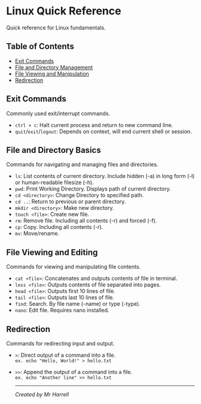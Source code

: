 # **Linux Quick Reference**

Quick reference for Linux fundamentals.

## Table of Contents
- [Exit Commands](#exit-commands)
- [File and Directory Management](#file-and-directory)
- [File Viewing and Manipulation](#file-viewing-and-manipulation)
- [Redirection](#redirection)

## Exit Commands

Commonly used exit/interrupt commands. 

- `ctrl + c`: Halt current process and return to new command line.
- `quit`/`exit`/`logout`: Depends on context, will end current shell or session.

## File and Directory Basics

Commands for navigating and managing files and directories.

- `ls`: List contents of current directory. Include hidden (-a) in long form (-l) or human-readable filesize (-h).
- `pwd`: Print Working Directory. Displays path of current directory.  
- `cd <directory>`: Change Directory to specified path.  
- `cd ..`: Return to previous or parent directory.  
- `mkdir <directory>`: Make new directory.  
- `touch <file>`: Create new file.
- `rm`: Remove file. Including all contents (-r) and forced (-f).
- `cp`: Copy. Including all contents (-r).
- `mv`: Move/rename.  

## File Viewing and Editing

Commands for viewing and manipulating file contents.

- `cat <file>`: Concatenates and outputs contents of file in terminal.  
- `less <file>`: Outputs contents of file separated into pages.  
- `head <file>`: Outputs first 10 lines of file.
- `tail <file>`: Outputs last 10 lines of file.
- `find`: Search. By file name (-name) or type (-type).
- `nano`: Edit file. Requires nano installed.

## Redirection

Commands for redirecting input and output.

- `>`: Direct output of a command into a file.  
  ```ex. echo "Hello, World!" > hello.txt```
- `>>`: Append the output of a command into a file.  
  ```ex. echo "Another line" >> hello.txt```

  ----

  *Created by Mr Harrell*
